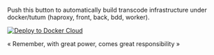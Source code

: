 Push this button to automatically build transcode infrastructure under docker/tutum (haproxy, front, back, bdd, worker).


[![Deploy to Docker Cloud](https://files.cloud.docker.com/images/deploy-to-dockercloud.svg)](https://cloud.docker.com/stack/deploy/)

« Remember, with great power, comes great responsibility » 
